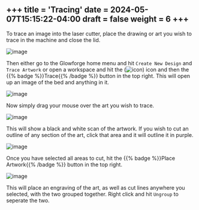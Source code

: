 +++
title = 'Tracing'
date = 2024-05-07T15:15:22-04:00
draft = false
weight = 6
+++
---
To trace an image into the laser cutter, place the drawing or art you wish to trace in the machine and close the lid.

![image](/images/miscount3.png)

Then either go to the Glowforge home menu and hit `Create New Design` and `Trace Artwork` or open a workspace and hit the (![icon](/images/182.png)) icon and then the {{% badge %}}Trace{{% /badge %}} button in the top right. This will open up an image of the bed and anything in it.

![image](/images/232.png)

Now simply drag your mouse over the art you wish to trace.

![image](/images/233.png)

This will show a black and white scan of the artwork. If you wish to cut an outline of any section of the art, click that area and it will outline it in purple. 

![image](/images/234.png)

Once you have selected all areas to cut, hit the {{% badge %}}Place Artwork{{% /badge %}} button in the top right.

![image](/images/235.png)

This will place an engraving of the art, as well as cut lines anywhere you selected, with the two grouped together. Right click and hit `Ungroup` to seperate the two.

